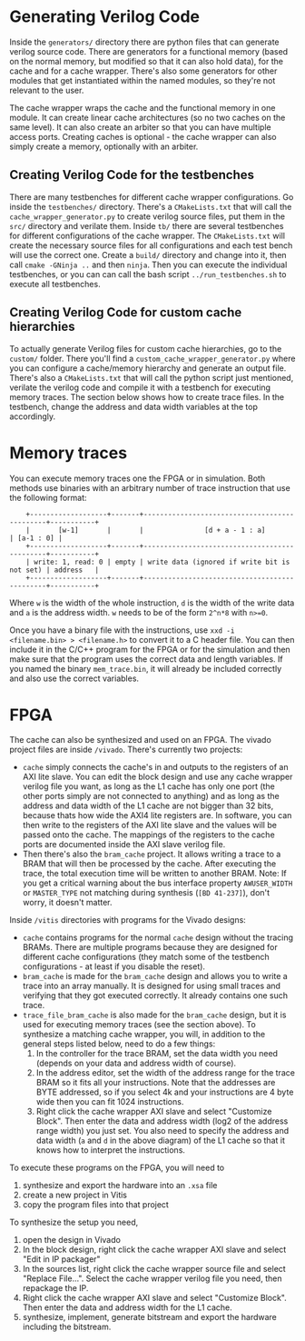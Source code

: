 # Generating Verilog Code

Inside the `generators/` directory there are python files that can generate verilog source code. There are generators for a functional memory (based on the normal memory, but modified so that it can also hold data), for the cache and for a cache wrapper. There's also some generators for other modules that get instantiated within the named modules, so they're not relevant to the user.

The cache wrapper wraps the cache and the functional memory in one module. It can create linear cache architectures (so no two caches on the same level). It can also create an arbiter so that you can have multiple access ports. Creating caches is optional - the cache wrapper can also simply create a memory, optionally with an arbiter.

## Creating Verilog Code for the testbenches

There are many testbenches for different cache wrapper configurations. Go inside the `testbenches/` directory. There's a `CMakeLists.txt` that will call the `cache_wrapper_generator.py` to create verilog source files, put them in the `src/` directory and verilate them. Inside `tb/` there are several testbenches for different configurations of the cache wrapper. The `CMakeLists.txt` will create the necessary source files for all configurations and each test bench will use the correct one. Create a `build/` directory and change into it, then call `cmake -GNinja ..` and then `ninja`. Then you can execute the individual testbenches, or you can can call the bash script `../run_testbenches.sh` to execute all testbenches.

## Creating Verilog Code for custom cache hierarchies

To actually generate Verilog files for custom cache hierarchies, go to the `custom/` folder. There you'll find a `custom_cache_wrapper_generator.py` where you can configure a cache/memory hierarchy and generate an output file. There's also a `CMakeLists.txt` that will call the python script just mentioned, verilate the verilog code and compile it with a testbench for executing memory traces. The section below shows how to create trace files. In the testbench, change the address and data width variables at the top accordingly.

# Memory traces

You can execute memory traces one the FPGA or in simulation. Both methods use binaries with an arbitrary number of trace instruction that use the following format:

        +-------------------+-------+----------------------------------------------+-----------+
        |       [w-1]       |       |               [d + a - 1 : a]                | [a-1 : 0] |
        +-------------------+-------+----------------------------------------------+-----------+
        | write: 1, read: 0 | empty | write data (ignored if write bit is not set) | address   |
        +-------------------+-------+----------------------------------------------+-----------+
        
Where `w` is the width of the whole instruction, `d` is the width of the write data and `a` is the address width. `w` needs to be of the form `2^n*8` with `n>=0`.

Once you have a binary file with the instructions, use `xxd -i <filename.bin> > <filename.h>` to convert it to a C header file. You can then include it in the C/C++ program for the FPGA or for the simulation and then make sure that the program uses the correct data and length variables. If you named the binary `mem_trace.bin`, it will already be included correctly and also use the correct variables.

# FPGA

The cache can also be synthesized and used on an FPGA. The vivado project files are inside `/vivado`. There's currently two projects:

- `cache` simply connects the cache's in and outputs to the registers of an AXI lite slave. You can edit the block design and use any cache wrapper verilog file you want, as long as the L1 cache has only one port (the other ports simply are not connected to anything) and as long as the address and data width of the L1 cache are not bigger than 32 bits, because thats how wide the AXI4 lite registers are. In software, you can then write to the registers of the AXI lite slave and the values will be passed onto the cache. The mappings of the registers to the cache ports are documented inside the AXI slave verilog file.
- Then there's also the `bram_cache` project. It allows writing a trace to a BRAM that will then be processed by the cache. After executing the trace, the total execution time will be written to another BRAM. Note: If you get a critical warning about the bus interface property `AWUSER_WIDTH` or `MASTER_TYPE` not matching during synthesis (`[BD 41-237]`), don't worry, it doesn't matter.

Inside `/vitis` directories with programs for the Vivado designs:
- `cache` contains programs for the normal `cache` design without the tracing BRAMs. There are multiple programs because they are designed for different cache configurations (they match some of the testbench configurations - at least if you disable the reset).
- `bram_cache` is made for the `bram_cache` design and allows you to write a trace into an array manually. It is designed for using small traces and verifying that they got executed correctly. It already contains one such trace.
- `trace_file_bram_cache` is also made for the `bram_cache` design, but it is used for executing memory traces (see the section above). To synthesize a matching cache wrapper, you will, in addition to the general steps listed below, need to do a few things:
    1. In the controller for the trace BRAM, set the data width you need (depends on your data and address width of course).
    2. In the address editor, set the width of the address range for the trace BRAM so it fits all your instructions. Note that the addresses are BYTE addressed, so if you select 4k and your instructions are 4 byte wide then you can fit 1024 instructions.
    3. Right click the cache wrapper AXI slave and select "Customize Block". Then enter the data and address width (log2 of the address range width) you just set. You also need to specify the address and data width (`a` and `d` in the above diagram) of the L1 cache so that it knows how to interpret the instructions.

To execute these programs on the FPGA, you will need to 
1. synthesize and export the hardware into an `.xsa` file
2. create a new project in Vitis
3. copy the program files into that project

To synthesize the setup you need,
1. open the design in Vivado
2. In the block design, right click the cache wrapper AXI slave and select "Edit in IP packager"
3. In the sources list, right click the cache wrapper source file and select "Replace File...". Select the cache wrapper verilog file you need, then repackage the IP.
4. Right click the cache wrapper AXI slave and select "Customize Block". Then enter the data and address width for the L1 cache.
5. synthesize, implement, generate bitstream and export the hardware including the bitstream.
